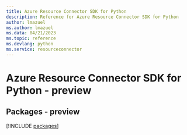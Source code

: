 ```yaml
---
title: Azure Resource Connector SDK for Python
description: Reference for Azure Resource Connector SDK for Python
author: lmazuel
ms.author: lmazuel
ms.data: 04/21/2023
ms.topic: reference
ms.devlang: python
ms.service: resourceconnector
---
```

# Azure Resource Connector SDK for Python - preview
## Packages - preview
[!INCLUDE [packages](resource-connector-index.md)]